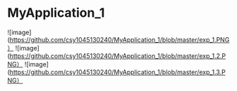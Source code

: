 # MyApplication_1
![image](https://github.com/csy1045130240/MyApplication_1/blob/master/exp_1.PNG）
![image](https://github.com/csy1045130240/MyApplication_1/blob/master/exp_1.2.PNG）
![image](https://github.com/csy1045130240/MyApplication_1/blob/master/exp_1.3.PNG）

